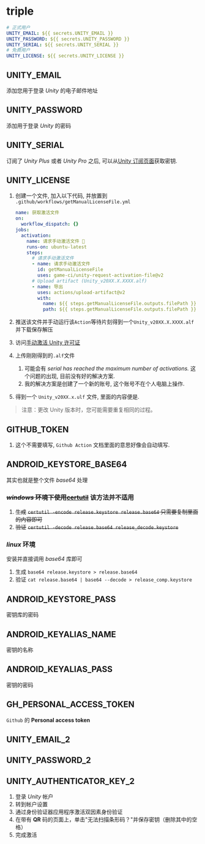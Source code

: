 # triple

```yml
# 正式用户
UNITY_EMAIL: ${{ secrets.UNITY_EMAIL }}
UNITY_PASSWORD: ${{ secrets.UNITY_PASSWORD }}
UNITY_SERIAL: ${{ secrets.UNITY_SERIAL }}
# 免费用户
UNITY_LICENSE: ${{ secrets.UNITY_LICENSE }}
```

## UNITY_EMAIL

添加您用于登录 _Unity_ 的电子邮件地址

## UNITY_PASSWORD

添加用于登录 _Unity_ 的密码

## UNITY_SERIAL

订阅了 _Unity Plus_ 或者 _Unity Pro_ 之后, 可以从[Unity 订阅页面](https://id.unity.com/en/subscriptions)获取密钥.

## UNITY_LICENSE

1. 创建一个文件, 加入以下代码, 并放置到 `.github/workflows/getManualLicenseFile.yml`

   ```yml
   name: 获取激活文件
   on:
     workflow_dispatch: {}
   jobs:
     activation:
       name: 请求手动激活文件 🔑
       runs-on: ubuntu-latest
       steps:
         # 请求手动激活文件
         - name: 请求手动激活文件
           id: getManualLicenseFile
           uses: game-ci/unity-request-activation-file@v2
         # Upload artifact (Unity_v20XX.X.XXXX.alf)
         - name: 导出
           uses: actions/upload-artifact@v2
           with:
             name: ${{ steps.getManualLicenseFile.outputs.filePath }}
             path: ${{ steps.getManualLicenseFile.outputs.filePath }}
   ```

2. 推送该文件并手动运行该`Action`等待片刻得到一个`Unity_v20XX.X.XXXX.alf`并下载保存解压
3. 访问[手动激活 Unity 许可证](https://license.unity3d.com/manual)
4. 上传刚刚得到的`.alf`文件
   1. 可能会有 _serial has reached the maximum number of activations._ 这个问题的出现, 目前没有好的解决方案.
   2. 我的解决方案是创建了一个新的账号, 这个账号不在个人电脑上操作.
5. 得到一个 `Unity_v20XX.x.ulf` 文件, 里面的内容便是.

> 注意：更改 Unity 版本时，您可能需要重复相同的过程。

## GITHUB_TOKEN

1. 这个不需要填写, `Github Action` 文档里面的意思好像会自动填写.

## ANDROID_KEYSTORE_BASE64

其实也就是整个文件 _base64_ 处理

### ~~_windows_ 环境下使用[certutil](https://docs.microsoft.com/zh-cn/windows-server/administration/windows-commands/certutil)~~ 该方法并不适用

1. ~~生成~~
   ~~`certutil -encode release.keystore release.base64` 只需要复制里面的内容即可~~
2. ~~验证~~
   ~~`certutil -decode release.base64 release_decode.keystore`~~

### _linux_ 环境

安装并直接调用 _base64_ 库即可

1. 生成
   `base64 release.keystore > release.base64`
2. 验证
   `cat release.base64 | base64 --decode > release_comp.keystore`

## ANDROID_KEYSTORE_PASS

密钥库的密码

## ANDROID_KEYALIAS_NAME

密钥的名称

## ANDROID_KEYALIAS_PASS

密钥的密码

## GH_PERSONAL_ACCESS_TOKEN

`Github` 的 **Personal access token**

## UNITY_EMAIL_2

## UNITY_PASSWORD_2

## UNITY_AUTHENTICATOR_KEY_2

1. 登录 _Unity_ 帐户
2. 转到帐户设置
3. 通过身份验证器应用程序激活双因素身份验证
4. 在带有 **QR** 码的页面上，单击"无法扫描条形码？"并保存密钥（删除其中的空格）
5. 完成激活
